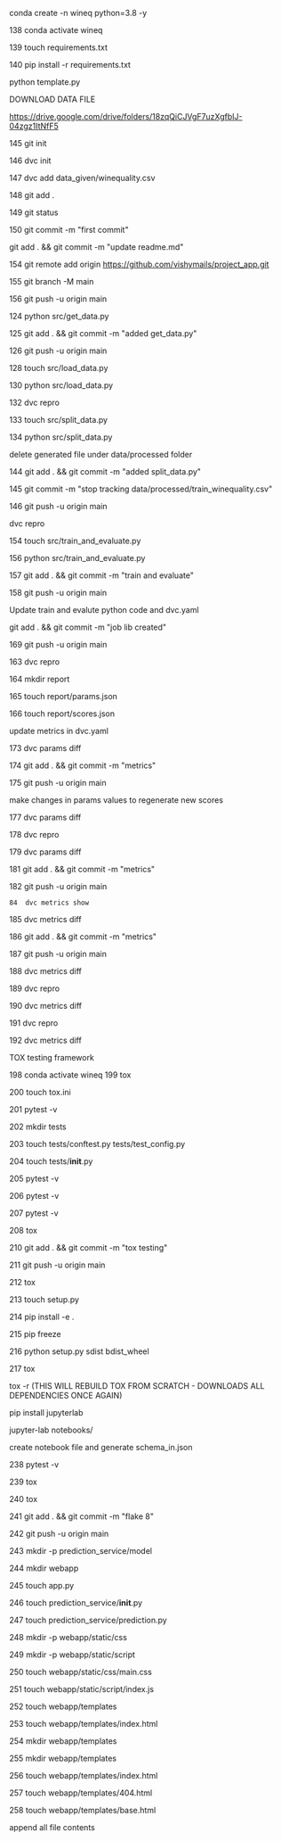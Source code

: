 
conda create -n wineq python=3.8 -y

  138  conda activate wineq

  139  touch requirements.txt

  140  pip install -r requirements.txt


python template.py


DOWNLOAD DATA FILE 

https://drive.google.com/drive/folders/18zqQiCJVgF7uzXgfbIJ-04zgz1ItNfF5



 145  git init

  146  dvc init
 
  147  dvc add data_given/winequality.csv
 
 
  148  git add .
 
  149  git status
 
  150  git commit -m "first commit"

git add . && git commit -m "update readme.md"


154  git remote add origin https://github.com/vishymails/project_app.git
 
  155  git branch -M main
 
  156  git push -u origin main



 124  python src/get_data.py 
  
  125  git add . && git commit -m "added get_data.py"
  
  126  git push -u origin main

128  touch src/load_data.py

  130  python src/load_data.py

  132  dvc repro

  133  touch src/split_data.py

  134  python src/split_data.py


delete generated file under data/processed folder 

 144  git add . && git commit -m "added split_data.py"

  145  git commit -m "stop tracking data/processed/train_winequality.csv" 
 
  146  git push -u origin main
 
 dvc repro

 154  touch src/train_and_evaluate.py

  156  python src/train_and_evaluate.py 
 
  157  git add . && git commit -m "train and evaluate"
 
  158  git push -u origin main
 

Update train and evalute python code and dvc.yaml


 git add . && git commit -m "job lib created"
  
  169  git push -u origin main


163  dvc repro

  164  mkdir report

  165  touch report/params.json

  166  touch report/scores.json

  update metrics in dvc.yaml 


  173  dvc params diff

  174  git add . && git commit -m "metrics"
  
  175  git push -u origin main
  
  make changes in params values to regenerate new scores 

  177  dvc params diff
  
  178  dvc repro
  
  179  dvc params diff
  


181  git add . && git commit -m "metrics"
  
  182  git push -u origin main
    
    84  dvc metrics show
  
  185  dvc metrics diff
  
  186  git add . && git commit -m "metrics"
  
  187  git push -u origin main
  
  188  dvc metrics diff
  
  189  dvc repro
  
  190  dvc metrics diff
  
  191  dvc repro
  
  192  dvc metrics diff



  TOX testing framework 

   198  conda activate wineq
   199  tox
   
   200  touch tox.ini
   
   201  pytest -v
   
   202  mkdir tests
   
   203  touch tests/conftest.py tests/test_config.py
  
  204  touch tests/__init__.py
  
  205  pytest -v
  
  206  pytest -v
  
  207  pytest -v
  
  208  tox

210  git add . && git commit -m "tox testing"
  
  211  git push -u origin main
  
   212  tox
  
  213  touch setup.py
  
  214  pip install -e .
  
  215  pip freeze
  
  216  python setup.py sdist bdist_wheel
  
  217  tox

  tox -r (THIS WILL REBUILD TOX FROM SCRATCH - DOWNLOADS ALL DEPENDENCIES ONCE AGAIN)


  pip install jupyterlab

  jupyter-lab notebooks/

  create notebook file and generate schema_in.json




238  pytest -v
  
  239  tox
  
  240  tox
  
  241  git add . && git commit -m "flake 8"
  
  242  git push -u origin main
  
  243  mkdir -p prediction_service/model
  
  244  mkdir webapp
  
  245  touch app.py
  
  246  touch prediction_service/__init__.py
  
  247  touch prediction_service/prediction.py
  
  248  mkdir -p webapp/static/css
  
  249  mkdir -p webapp/static/script
  
  250  touch webapp/static/css/main.css
  
  251  touch webapp/static/script/index.js
  
  252  touch webapp/templates
  
  253  touch webapp/templates/index.html
  
  254  mkdir webapp/templates
  
  255  mkdir webapp/templates
  
  256  touch webapp/templates/index.html
  
  257  touch webapp/templates/404.html
  
  258  touch webapp/templates/base.html


append all file contents 



